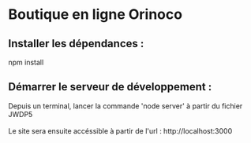 <h1>Boutique en ligne Orinoco</h1>

<h2>Installer les dépendances :</h2>
npm install

<h2>Démarrer le serveur de développement :</h2>

Depuis un terminal, lancer la commande 'node server' à partir du fichier JWDP5<br><br>
Le site sera ensuite accéssible à partir de l'url : http://localhost:3000

